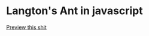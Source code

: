 Langton's Ant in javascript
==============================

[Preview this shit](https://rawgit.com/co3moz/langtons-ant/master/index.html)
